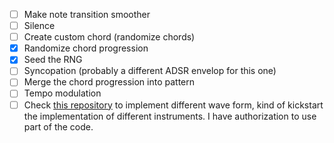 - [ ] Make note transition smoother
- [ ] Silence
- [ ] Create custom chord (randomize chords) 
- [x] Randomize chord progression
- [x] Seed the RNG
- [ ] Syncopation (probably a different ADSR envelop for this one)
- [ ] Merge the chord progression into pattern
- [ ] Tempo modulation
- [ ] Check [this repository](https://github.com/andyherbert/ansiterm/tree/main/basic_waves/src) to implement different wave form, kind of kickstart the implementation of different instruments. I have authorization to use part of the code.